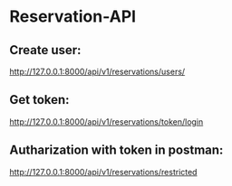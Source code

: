 # Reservation-API

## Create user:
http://127.0.0.1:8000/api/v1/reservations/users/
## Get token:
http://127.0.0.1:8000/api/v1/reservations/token/login
## Autharization with token in postman:
http://127.0.0.1:8000/api/v1/reservations/restricted
